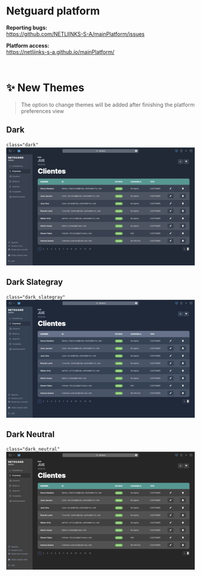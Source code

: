 # Netguard platform

**Reporting bugs:** <br>
https://github.com/NETLIINKS-S-A/mainPlatform/issues

**Platform access:** <br>
https://netliinks-s-a.github.io/mainPlatform/

<br>

# ✨ New Themes

> The option to change themes will be added after finishing the platform preferences view

## Dark

`class="dark"`
![Dark](./DOCS_SRC/Dark.png "Dark Theme")

## Dark Slategray

`class="dark_slategray"`
![Dark](./DOCS_SRC/Dark_Slategray.png "Dark Slategray Theme")

## Dark Neutral

`class="dark_neutral"`
![Dark](./DOCS_SRC/Dark_Neutral.png "Dark Neutral Theme")
